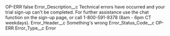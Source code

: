 <?xml version="1.0" encoding="UTF-8"?>
<CustomMetadata xmlns="http://soap.sforce.com/2006/04/metadata" xmlns:xsi="http://www.w3.org/2001/XMLSchema-instance" xmlns:xsd="http://www.w3.org/2001/XMLSchema">
    <label>OP-ERR</label>
    <protected>false</protected>
    <values>
        <field>Error_Description__c</field>
        <value xsi:type="xsd:string">Technical errors have occurred and your trial sign-up can&apos;t be completed. For further assistance use the chat function on the sign-up page, or call 1-800-591-9378 (8am - 6pm CT weekdays).</value>
    </values>
    <values>
        <field>Error_Header__c</field>
        <value xsi:type="xsd:string">Something&apos;s wrong</value>
    </values>
    <values>
        <field>Error_Status_Code__c</field>
        <value xsi:type="xsd:string">OP-ERR</value>
    </values>
    <values>
        <field>Error_Type__c</field>
        <value xsi:type="xsd:string">Error</value>
    </values>
</CustomMetadata>
